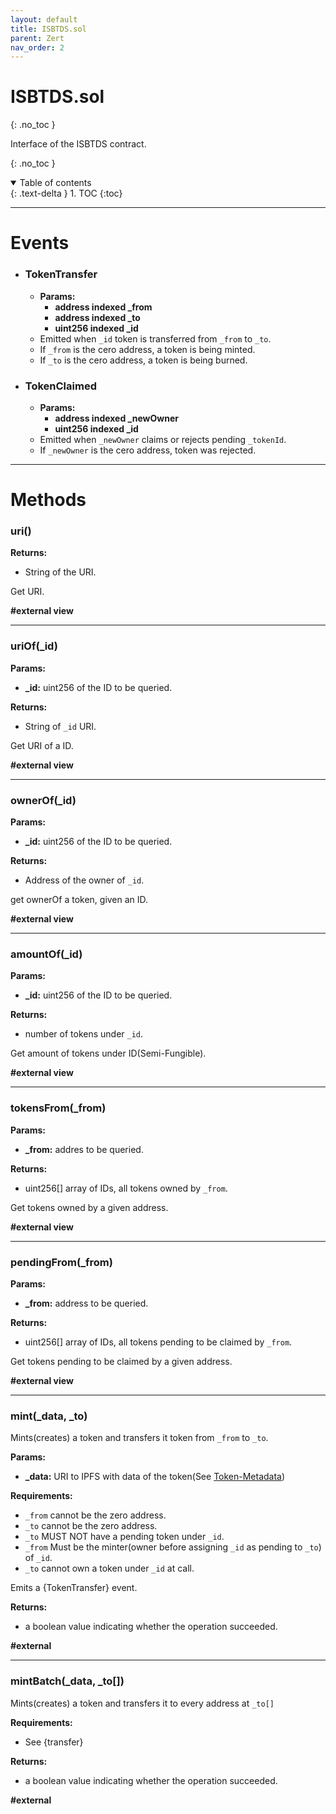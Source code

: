 ```yaml
---
layout: default
title: ISBTDS.sol
parent: Zert
nav_order: 2
---
```


# ISBTDS.sol
{: .no_toc }

Interface of the ISBTDS contract.


{: .no_toc }

<details open markdown="block">
  <summary>
    Table of contents
  </summary>
  {: .text-delta }
1. TOC
{:toc}
</details>

---

# __Events__

* ### TokenTransfer
    * __Params:__
        * __address indexed \_from__
        * __address indexed \_to__ 
        * __uint256 indexed \_id__ 

    - Emitted when `_id` token is transferred from `_from` to `_to`.  
    - If `_from` is the cero address, a token is being minted. 
    - If `_to` is the cero address, a token is being burned.


* ### TokenClaimed
    * __Params:__
        * __address indexed \_newOwner__
        * __uint256 indexed \_id__ 

    - Emitted when `_newOwner` claims or rejects pending `_tokenId`.  
    - If `_newOwner` is the cero address, token was rejected.

---

# __Methods__

### uri()

__Returns:__
* String of the URI.

Get URI.  

__#external view__

---

### uriOf(_id)

__Params:__
* __\_id:__ uint256 of the ID to be queried.

__Returns:__
* String of `_id` URI.

Get URI of a ID.  

__#external view__

---

### ownerOf(_id)

__Params:__
* __\_id:__ uint256 of the ID to be queried.

__Returns:__
* Address of the owner of `_id`.

get ownerOf a token, given an ID.  

__#external view__

---

### amountOf(_id)

__Params:__
* __\_id:__ uint256 of the ID to be queried.

__Returns:__
* number of tokens under `_id`.

Get amount of tokens under ID(Semi-Fungible).  

__#external view__

---

### tokensFrom(_from)

__Params:__
* __\_from:__ addres to be queried.

__Returns:__
* uint256[] array of IDs, all tokens owned by `_from`.

Get tokens owned by a given address.

__#external view__

---

### pendingFrom(_from)

__Params:__
* __\_from:__ address to be queried.

__Returns:__
* uint256[] array of IDs, all tokens pending to be claimed by `_from`.

Get tokens pending to be claimed by a given address.

__#external view__

---

### mint(_data, _to)

Mints(creates) a token and transfers it token from `_from` to `_to`.

__Params:__
- __\_data:__ URI to IPFS with data of the token(See [Token-Metadata](https://docs.zerti.com.ar/Our-Token/Token-Metadata.html))

__Requirements:__
- `_from` cannot be the zero address.
- `_to` cannot be the zero address.
- `_to` MUST NOT have a pending token under `_id`.
- `_from` Must be the minter(owner before assigning `_id` as pending to `_to`) of `_id`.
- `_to` cannot own a token under `_id` at call.
     
Emits a {TokenTransfer} event.

__Returns:__
* a boolean value indicating whether the operation succeeded.

__#external__

---

### mintBatch(_data, _to[])

Mints(creates) a token and transfers it to every address at `_to[]`

__Requirements:__
* See {transfer}  

__Returns:__
* a boolean value indicating whether the operation succeeded.

__#external__

